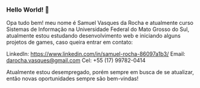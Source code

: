 ### Hello World! 👋


Opa tudo bem! meu nome é Samuel Vasques da Rocha e atualmente curso Sistemas de Informação na Universidade Federal do Mato Grosso do Sul, atualmente estou estudando desenvolvimento web e iniciando alguns projetos de games, caso queira entrar em contato:

LinkedIn: https://www.linkedin.com/in/samuel-rocha-86097a1b3/
Email: darocha.vasques@gmail.com
Cel: +55 (17) 99782-0414

Atualmente estou desempregado, porém sempre em busca de se atualizar, então novas oportunidades sempre são bem-vindas!

